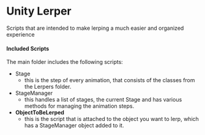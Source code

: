 # Unity Lerper
 Scripts that are intended to make lerping a much easier and organized experience
#### Included Scripts
The main folder includes the following scripts:
- Stage
  - this is the step of every animation, that consists of the classes from the Lerpers folder.
- StageManager
  - this handles a list of stages, the current Stage and has various methods for managing the animation steps.
- **ObjectToBeLerped**
  - this is the script that is attached to the object you want to lerp, which has a StageManager object added to it.


